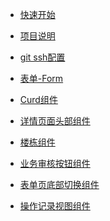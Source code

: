 
- [快速开始](quickstart.md)
- [项目说明](new.md)
- [git ssh配置](SSHKey.md)
- [表单-Form](form.md)
- [Curd组件](curd.md)
- [详情页面头部组件](detailHead.md)
- [楼栋组件](building.md)
- [业务审核按钮组件](FuniAuditButtomBtn.md)
- [表单页底部切换组件](FuniProcessBottomBtn.md)
- [操作记录视图组件](FuniOperatingRecord.md)








  <!-- - [Custom navbar](custom-navbar.md) -->
  <!-- - [Cover page](cover.md) -->

<!-- - Customization

  - [Configuration](configuration.md)
  - [Themes](themes.md)
  - [List of Plugins](plugins.md)
  - [Write a Plugin](write-a-plugin.md)
  - [Markdown configuration](markdown.md)
  - [Language highlighting](language-highlight.md)

- Guide

  - [Deploy](deploy.md)
  - [Helpers](helpers.md)
  - [Vue compatibility](vue.md)
  - [CDN](cdn.md)
  - [Offline Mode(PWA)](pwa.md)
  - [Server-Side Rendering(SSR)](ssr.md)
  - [Embed Files](embed-files.md)

- [Awesome docsify](awesome.md)
- [Changelog](changelog.md) -->
